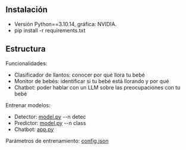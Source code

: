 ## Instalación
- Versión Python==3.10.14, gráfica: NVIDIA.
- pip install -r requirements.txt

## Estructura
Funcionalidades:
- Clasificador de llantos: conocer por qué llora tu bebé
- Monitor de bebés: identificar si tu bebé está llorando y por qué
- Chatbot: poder hablar con un LLM sobre las preocupaciones con tu bebé

Entrenar modelos:
- Detector: [model.py](model.py) --n detec
- Predictor: [model.py](model.py) --n class
- Chatbot: [app.py](app.py)

Parámetros de entrenamiento: [config.json](config.json)
